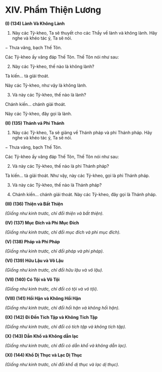 # XIV. Phẩm Thiện Lương

**(I) (134) Lành Và Không Lành**

1. Này các Tỷ-kheo, Ta sẽ thuyết cho các Thầy về lành và không lành. Hãy nghe và khéo tác ý, Ta sẽ
nói.

− Thưa vâng, bạch Thế Tôn.

Các Tỷ-kheo ấy vâng đáp Thế Tôn. Thế Tôn nói như sau:

2. Này các Tỷ-kheo, thế nào là không lành?

Tà kiến... tà giải thoát.

Này các Tỷ-kheo, như vậy là không lành.

3. Và này các Tỷ-kheo, thế nào là lành?

Chánh kiến... chánh giải thoát.

Này các Tỷ-kheo, đây gọi là lành.

**(II) (135) Thánh vả Phi Thánh**

1. Này các Tỷ-kheo, Ta sẽ giảng về Thánh pháp và phi Thánh pháp. Hãy nghe và khéo tác ý, Ta sẽ nói.

− Thưa vâng, bạch Thế Tôn.

Các Tỷ-kheo ấy vâng đáp Thế Tôn, Thế Tôn nói như sau:

2. Và này các Tỷ-kheo, thế nào là phi Thánh pháp?

Tà kiến... tà giải thoát. Như vậy, này các Tỷ-kheo, gọi là phi Thánh pháp.

3. Và này các Tỷ-kheo, thế nào là Thánh pháp?

4. Chánh kiến... chánh giải thoát.
Này các Tỷ-kheo, đây gọi là Thánh pháp.

**(III) (136) Thiện và Bất Thiện**

_(Giống như kinh trước, chỉ đổi thiện và bất thiện)._

**(IV) (137) Mục Ðích và Phi Mục Ðích**

_(Giống như kinh trước, chỉ đổi mục đích và phi mục đích)._

**(V) (138) Pháp và Phi Pháp**

_(Giống như kinh trước, chỉ đổi pháp và phi pháp)._

**(VI) (139) Hữu Lậu và Vô Lậu**

_(Giống như kinh trước, chỉ đổi hữu lậu và vô lậu)._

**(VII) (140) Có Tội và Vô Tội**

_(Giống như kinh trước, chỉ đổi có tội và vô tội)._

**(VIII) (141) Hối Hận và Không Hối Hận**

_(Giống như kinh trước, chỉ đổi hối hận và không hối hận)._

**(IX) (142) Ði Ðến Tích Tập và Không Tích Tập**

_(Giống như kinh trước, chỉ đổi có tích tập và không tích tập)._

**(X) (143) Dẫn Khổ và Không dẫn lạc**

_(Giống như kinh trước, chỉ đổi có dẫn khổ và không dẫn lạc)._

**(XI) (144) Khổ Dị Thục và Lạc Dị Thục**

_(Giống như kinh trước, chỉ đổi khổ dị thục và lạc dị thục)._


